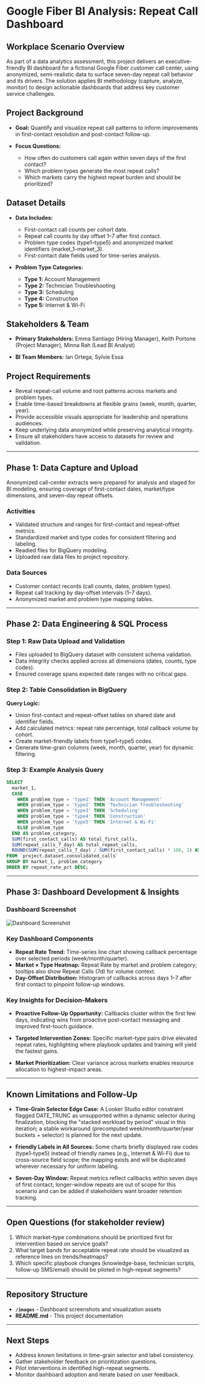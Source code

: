 # Google Fiber BI Analysis: Repeat Call Dashboard

## Workplace Scenario Overview

As part of a data analytics assessment, this project delivers an executive-friendly BI dashboard for a fictional Google Fiber customer call center, using anonymized, semi-realistic data to surface seven-day repeat call behavior and its drivers. The solution applies BI methodology (capture, analyze, monitor) to design actionable dashboards that address key customer service challenges.

## Project Background

- **Goal:** Quantify and visualize repeat call patterns to inform improvements in first-contact resolution and post-contact follow-up.

- **Focus Questions:**
  - How often do customers call again within seven days of the first contact?
  - Which problem types generate the most repeat calls?
  - Which markets carry the highest repeat burden and should be prioritized?

## Dataset Details

- **Data Includes:**
  - First-contact call counts per cohort date.
  - Repeat call counts by day offset 1–7 after first contact.
  - Problem type codes (type1–type5) and anonymized market identifiers (market_1–market_3).
  - First-contact date fields used for time-series analysis.

- **Problem Type Categories:**
  - **Type 1:** Account Management
  - **Type 2:** Technician Troubleshooting
  - **Type 3:** Scheduling
  - **Type 4:** Construction
  - **Type 5:** Internet & Wi-Fi

## Stakeholders & Team

- **Primary Stakeholders:** Emma Santiago (Hiring Manager), Keith Portone (Project Manager), Minna Rah (Lead BI Analyst)

- **BI Team Members:** Ian Ortega, Sylvie Essa

## Project Requirements

- Reveal repeat-call volume and root patterns across markets and problem types.
- Enable time-based breakdowns at flexible grains (week, month, quarter, year).
- Provide accessible visuals appropriate for leadership and operations audiences.
- Keep underlying data anonymized while preserving analytical integrity.
- Ensure all stakeholders have access to datasets for review and validation.

---

## Phase 1: Data Capture and Upload

Anonymized call-center extracts were prepared for analysis and staged for BI modeling, ensuring coverage of first-contact dates, market/type dimensions, and seven-day repeat offsets.

### Activities

- Validated structure and ranges for first-contact and repeat-offset metrics.
- Standardized market and type codes for consistent filtering and labeling.
- Readied files for BigQuery modeling.
- Uploaded raw data files to project repository.

### Data Sources

- Customer contact records (call counts, dates, problem types).
- Repeat call tracking by day-offset intervals (1–7 days).
- Anonymized market and problem type mapping tables.

---

## Phase 2: Data Engineering & SQL Process

### Step 1: Raw Data Upload and Validation

- Files uploaded to BigQuery dataset with consistent schema validation.
- Data integrity checks applied across all dimensions (dates, counts, type codes).
- Ensured coverage spans expected date ranges with no critical gaps.

### Step 2: Table Consolidation in BigQuery

**Query Logic:**

- Union first-contact and repeat-offset tables on shared date and identifier fields.
- Add calculated metrics: repeat rate percentage, total callback volume by cohort.
- Create market-friendly labels from type1–type5 codes.
- Generate time-grain columns (week, month, quarter, year) for dynamic filtering.

### Step 3: Example Analysis Query

```sql
SELECT 
  market_1,
  CASE 
    WHEN problem_type = 'type1' THEN 'Account Management'
    WHEN problem_type = 'type2' THEN 'Technician Troubleshooting'
    WHEN problem_type = 'type3' THEN 'Scheduling'
    WHEN problem_type = 'type4' THEN 'Construction'
    WHEN problem_type = 'type5' THEN 'Internet & Wi-Fi'
    ELSE problem_type
  END AS problem_category,
  SUM(first_contact_calls) AS total_first_calls,
  SUM(repeat_calls_7_day) AS total_repeat_calls,
  ROUND(SUM(repeat_calls_7_day) / SUM(first_contact_calls) * 100, 2) AS repeat_rate_pct
FROM `project.dataset.consolidated_calls`
GROUP BY market_1, problem_category
ORDER BY repeat_rate_pct DESC;
```

---

## Phase 3: Dashboard Development & Insights

### Dashboard Screenshot

![Dashboard Screenshot](images/fiber_screenshot.png)

### Key Dashboard Components

- **Repeat Rate Trend:** Time-series line chart showing callback percentage over selected periods (week/month/quarter).
- **Market × Type Heatmap:** Repeat Rate by market and problem category; tooltips also show Repeat Calls (7d) for volume context.
- **Day-Offset Distribution:** Histogram of callbacks across days 1–7 after first contact to pinpoint follow-up windows.

### Key Insights for Decision-Makers

- **Proactive Follow-Up Opportunity:** Callbacks cluster within the first few days, indicating wins from proactive post-contact messaging and improved first-touch guidance.

- **Targeted Intervention Zones:** Specific market–type pairs drive elevated repeat rates, highlighting where playbook updates and training will yield the fastest gains.

- **Market Prioritization:** Clear variance across markets enables resource allocation to highest-impact areas.

---

## Known Limitations and Follow-Up

- **Time-Grain Selector Edge Case:** A Looker Studio editor constraint flagged DATE_TRUNC as unsupported within a dynamic selector during finalization, blocking the "stacked workload by period" visual in this iteration; a stable workaround (precomputed week/month/quarter/year buckets + selector) is planned for the next update.

- **Friendly Labels in All Sources:** Some charts briefly displayed raw codes (type1–type5) instead of friendly names (e.g., Internet & Wi-Fi) due to cross-source field scope; the mapping exists and will be duplicated wherever necessary for uniform labeling.

- **Seven-Day Window:** Repeat metrics reflect callbacks within seven days of first contact; longer-window repeats are out of scope for this scenario and can be added if stakeholders want broader retention tracking.

---

## Open Questions (for stakeholder review)

1. Which market–type combinations should be prioritized first for intervention based on service goals?
2. What target bands for acceptable repeat rate should be visualized as reference lines on trends/heatmaps?
3. Which specific playbook changes (knowledge-base, technician scripts, follow-up SMS/email) should be piloted in high-repeat segments?

---

## Repository Structure

- **`/images`** - Dashboard screenshots and visualization assets
- **README.md** - This project documentation

---

## Next Steps

- Address known limitations in time-grain selector and label consistency.
- Gather stakeholder feedback on prioritization questions.
- Pilot interventions in identified high-repeat segments.
- Monitor dashboard adoption and iterate based on user feedback.
